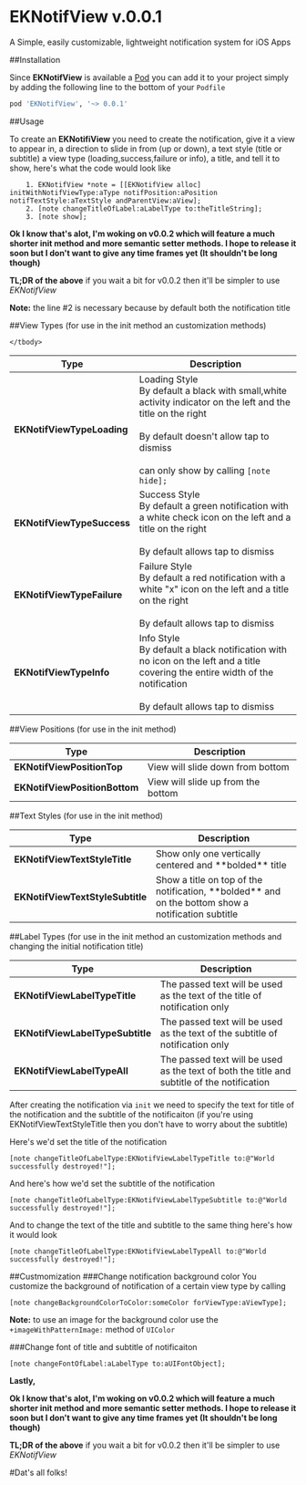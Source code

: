 EKNotifView v.0.0.1
===================

A Simple, easily customizable, lightweight notification system for iOS Apps

##Installation

Since **EKNotifView** is available a [Pod](http://cocoapods.org/?q=eknotifview) you can add it to your project simply by adding the following line to the bottom of your `Podfile`

 ```ruby
 pod 'EKNotifView', '~> 0.0.1'
 ```
 
##Usage

To create an **EKNotifiView** you need to create the notification, give it a view to appear in, a direction to slide in from (up or down), a text style (title or subtitle) a view type (loading,success,failure or info), a title, and tell it to show, here's what the code would look like

```
    1. EKNotifView *note = [[EKNotifView alloc] initWithNotifViewType:aType notifPosition:aPosition notifTextStyle:aTextStyle andParentView:aView];
    2. [note changeTitleOfLabel:aLabelType to:theTitleString];
    3. [note show];
```
**Ok  I know that's alot, I'm woking on v0.0.2 which will feature a much shorter init method and more semantic setter methods. I hope to release it soon but I don't want to give any time frames yet (It shouldn't be long though)**

**TL;DR of the above** if you wait a bit for v0.0.2 then it'll be simpler to use *EKNotifView*

**Note:**  the line #2 is necessary because by default both the notification title 

##View Types (for use in the init method an customization methods)

 <table class="table">
	<thead>
		<tr>
			<th>Type</th>
			<th>Description</th>
	</thead>
	<tbody>
		<tr>
            <td><b>EKNotifViewTypeLoading</b></td>
			<td>
Loading Style
<br>
By default a black with small,white activity indicator on the left and the title on the right
    <br><br>
By default doesn't allow tap to dismiss
        <br><br>
            can only show by calling <code>[note hide];</code>
</td>
		</tr>
         <tr>
             <td><b>EKNotifViewTypeSuccess</b></td>
			<td>
Success Style
<br>
By default a green notification with a white check icon on the left and a title on the right
        <br><br>
By default allows tap to dismiss
</td>
		</tr>
                      <tr>
             <td><b>EKNotifViewTypeFailure</b></td>
			<td>
Failure Style
<br>
By default a red notification with a white "x" icon on the left and a title on the right
        <br><br>
By default allows tap to dismiss

</td>
		</tr>
                                                <tr>
             <td><b>EKNotifViewTypeInfo</b></td>
			<td>
Info Style
<br>
By default a black notification with no icon on the left and a title covering the entire width of the notification
            <br><br>
By default allows tap to dismiss
</td>
		</tr>
		
	</tbody>
</table>

##View Positions (for use in the init method)
 <table class="table">
	<thead>
		<tr>
			<th>Type</th>
			<th>Description</th>
	</thead>
	<tbody>
		<tr>
            <td><b>EKNotifViewPositionTop</b></td>
			<td>
View will slide down from bottom
</td>
		</tr>
         <tr>
             <td><b>EKNotifViewPositionBottom</b></td>
			<td>
View will slide up from the bottom
</td>
		</tr>
</table>

##Text Styles (for use in the init method)

 <table class="table">
	<thead>
		<tr>
			<th>Type</th>
			<th>Description</th>
	</thead>
	<tbody>
		<tr>
            <td><b>EKNotifViewTextStyleTitle</b></td>
			<td>
Show only one vertically centered and **bolded** title
</td>
		</tr>
         <tr>
             <td><b>EKNotifViewTextStyleSubtitle</b></td>
			<td>
Show a title on top of the notification, **bolded** and on the bottom show a notification subtitle
</td>
		</tr>		
</table>

##Label Types (for use in the init method an customization methods and changing the initial notification title)

 <table class="table">
	<thead>
		<tr>
			<th>Type</th>
			<th>Description</th>
	</thead>
	<tbody>
		<tr>
            <td><b>EKNotifViewLabelTypeTitle</b></td>
			<td>
The passed text will be used as the text of the title of notification only
</td>
		</tr>
         <tr>
             <td><b>EKNotifViewLabelTypeSubtitle</b></td>
			<td>
The passed text will be used as the text of the subtitle of notification only
</td>
		</tr>	
		 <tr>
             <td><b>EKNotifViewLabelTypeAll</b></td>
			<td>
The passed text will be used as the text of both the title and subtitle of the notification
</td>
		</tr>		
</table>

After creating the notification via `init` we need to specify the text for title of the notification and the subtitle of the notificaiton (if you're using EKNotifViewTextStyleTitle then you don't have to worry about the subtitle)

Here's we'd set the title of the notification

```
[note changeTitleOfLabelType:EKNotifViewLabelTypeTitle to:@"World successfully destroyed!"];
```

And here's how we'd set the subtitle of the notification 

```
[note changeTitleOfLabelType:EKNotifViewLabelTypeSubtitle to:@"World successfully destroyed!"];
```
And to change the text of the title and subtitle to the same thing here's how it would look

```
[note changeTitleOfLabelType:EKNotifViewLabelTypeAll to:@"World successfully destroyed!"];
```

##Custmomization
###Change notification background color
You customize the background of notification of a certain view type by calling 

```
[note changeBackgroundColorToColor:someColor forViewType:aViewType];
```            

**Note:** to use an image for the background color use the `+imageWithPatternImage:` method of `UIColor`
          
###Change font of title and subtitle of notificaiton

``` 
[note changeFontOfLabel:aLabelType to:aUIFontObject];
```                                                    

**Lastly,**

**Ok  I know that's alot, I'm woking on v0.0.2 which will feature a much shorter init method and more semantic setter methods. I hope to release it soon but I don't want to give any time frames yet (It shouldn't be long though)**

**TL;DR of the above** if you wait a bit for v0.0.2 then it'll be simpler to use *EKNotifView*

#Dat's all folks!

